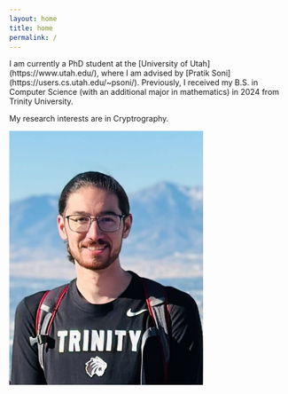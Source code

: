 ```yaml
---
layout: home
title: home
permalink: /
---
```


<div class="row">
  <div class="col-xs-6 col-sm-6 col-md-6 col-lg-6">
   I am currently a PhD student at the [University of Utah](https://www.utah.edu/), where I am advised by [Pratik Soni](https://users.cs.utah.edu/~psoni/). Previously, I received my B.S. in Computer Science (with an additional major in mathematics) in 2024 from Trinity University.

   My research interests are in Cryptrography.
  </div>
  <div class="col-xs-6 col-sm-6 col-md-6 col-lg-6"  markdown="0">
    <img src="assets/me.jpg" alt="drawing" width="350"/>
  </div>
</div>